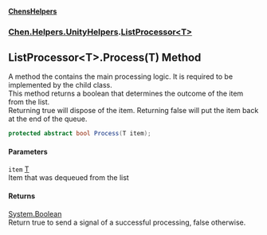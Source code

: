 #### [ChensHelpers](index 'index')
### [Chen.Helpers.UnityHelpers](Chen_Helpers_UnityHelpers 'Chen.Helpers.UnityHelpers').[ListProcessor&lt;T&gt;](Chen_Helpers_UnityHelpers_ListProcessor_T_ 'Chen.Helpers.UnityHelpers.ListProcessor&lt;T&gt;')
## ListProcessor&lt;T&gt;.Process(T) Method
A method the contains the main processing logic. It is required to be implemented by the child class.  
This method returns a boolean that determines the outcome of the item from the list.  
Returning true will dispose of the item. Returning false will put the item back at the end of the queue.  
```csharp
protected abstract bool Process(T item);
```
#### Parameters
<a name='Chen_Helpers_UnityHelpers_ListProcessor_T__Process(T)_item'></a>
`item` [T](Chen_Helpers_UnityHelpers_ListProcessor_T_#Chen_Helpers_UnityHelpers_ListProcessor_T__T 'Chen.Helpers.UnityHelpers.ListProcessor&lt;T&gt;.T')  
Item that was dequeued from the list
  
#### Returns
[System.Boolean](https://docs.microsoft.com/en-us/dotnet/api/System.Boolean 'System.Boolean')  
Return true to send a signal of a successful processing, false otherwise.
